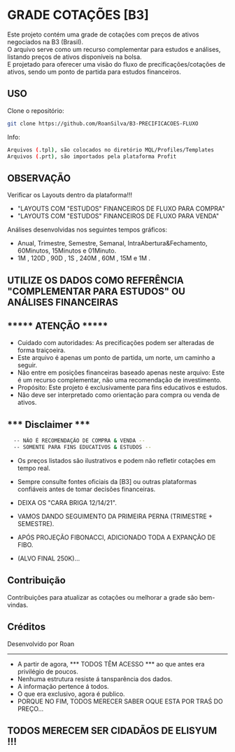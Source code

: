 GRADE COTAÇÕES [B3]
===================

Este projeto contém uma grade de cotações com preços de ativos negociados na B3 (Brasil).  
O arquivo serve como um recurso complementar para estudos e análises, listando preços de ativos disponíveis na bolsa.  
E projetado para oferecer uma visão do fluxo de precificações/cotações de ativos, sendo um ponto de partida para estudos financeiros.  
  
  
USO    
---  

Clone o repositório:
```bash
git clone https://github.com/RoanSilva/B3-PRECIFICACOES-FLUXO
```  

Info:  
```bash
Arquivos (.tpl), são colocados no diretório MQL/Profiles/Templates  
Arquivos (.prt), são importados pela plataforma Profit
```    

OBSERVAÇÃO    
----------  

Verificar os Layouts dentro da plataforma!!!    
- "LAYOUTS COM "ESTUDOS" FINANCEIROS DE FLUXO PARA COMPRA"  
- "LAYOUTS COM "ESTUDOS" FINANCEIROS DE FLUXO PARA VENDA"  
  
Análises desenvolvidas nos seguintes tempos gráficos:
- Anual, Trimestre, Semestre, Semanal, IntraAbertura&Fechamento, 60Minutos, 15Minutos e 01Minuto.  
-  1M  ,    120D  ,    90D  ,    1S  ,             240M        ,    60M   ,     15M   e    1M   .  

       
UTILIZE OS DADOS COMO REFERÊNCIA "COMPLEMENTAR PARA ESTUDOS" OU ANÁLISES FINANCEIRAS  
------------------------------------------------------------------------------------  
  
  
***** ATENÇÃO *****  
-------------------  

- Cuidado com autoridades: As precificações podem ser alteradas de forma traiçoeira.  
- Este arquivo é apenas um ponto de partida, um norte, um caminho a seguir.  
- Não entre em posições financeiras baseado apenas neste arquivo: Este é um recurso complementar, não uma recomendação de investimento.  
- Propósito: Este projeto é exclusivamente para fins educativos e estudos.  
- Não deve ser interpretado como orientação para compra ou venda de ativos.  
  
  
*** Disclaimer ***  
------------------  
  
```bash
  -- NÃO É RECOMENDAÇÃO DE COMPRA & VENDA -- 
  -- SOMENTE PARA FINS EDUCATIVOS & ESTUDOS -- 
```  
  
- Os preços listados são ilustrativos e podem não refletir cotações em tempo real.  
- Sempre consulte fontes oficiais da [B3] ou outras plataformas confiáveis antes de tomar decisões financeiras.    
  
- DEIXA OS "CARA BRIGA 12/14/21".  
- VAMOS DANDO SEGUIMENTO DA PRIMEIRA PERNA (TRIMESTRE + SEMESTRE).  
- APÓS PROJEÇÃO FIBONACCI, ADICIONADO TODA A EXPANÇÃO DE FIBO. 
- (ALVO FINAL 250K)...  
  
  
Contribuição
------------
Contribuições para atualizar as cotações ou melhorar a grade são bem-vindas. 
  
  
Créditos
------------
Desenvolvido por Roan  

  
---------------------------------------------------------------------------------
- A partir de agora, *** TODOS TÊM ACESSO *** ao que antes era privilégio de poucos.  
- Nenhuma estrutura resiste á tansparência dos dados.  
- A informação pertence á todos.  
- O que era exclusivo, agora é publico.  
- PORQUE NO FIM, TODOS MERECER SABER OQUE ESTA POR TRAŚ DO PREÇO...  
  
  
TODOS MERECEM SER CIDADÃOS DE ELISYUM !!!
------------------------------------------
